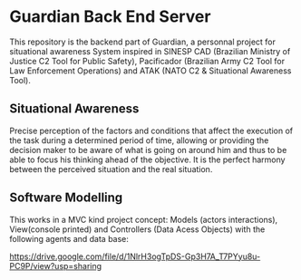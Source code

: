 # Guardian Back End Server
This repository is the backend part of Guardian, a personnal project for situational awareness System inspired in SINESP CAD (Brazilian Ministry of Justice C2 Tool for Public Safety), Pacificador (Brazilian Army C2 Tool for Law Enforcement Operations) and ATAK (NATO C2 & Situational Awareness Tool).

## Situational Awareness
Precise perception of the factors and conditions that affect the execution of the task during a determined period of time, allowing or providing the decision maker to be aware of what is going on around him and thus to be able to focus his thinking ahead of the objective. It is the perfect harmony between the perceived situation and the real situation.

## Software Modelling
This works in a MVC kind project concept: Models (actors interactions), View(console printed) and Controllers (Data Acess Objects) with the following agents and data base:

https://drive.google.com/file/d/1NlrH3ogTpDS-Gp3H7A_T7PYyu8u-PC9P/view?usp=sharing

